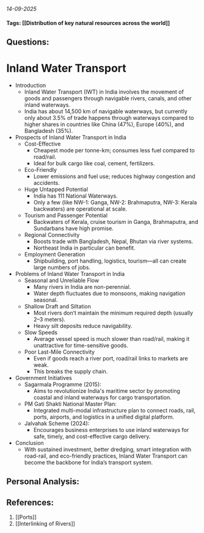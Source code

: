 *14-09-2025*
#### Tags: [[Distribution of key natural resources across the world]]


## Questions:



# Inland Water Transport

- Introduction
	- Inland Water Transport (IWT) in India involves the movement of goods and passengers through navigable rivers, canals, and other inland waterways. 
	- India has about 14,500 km of navigable waterways, but currently only about 3.5% of trade happens through waterways compared to higher shares in countries like China (47%), Europe (40%), and Bangladesh (35%).
- Prospects of Inland Water Transport in India
	- Cost-Effective
		- Cheapest mode per tonne-km; consumes less fuel compared to road/rail. 
		- Ideal for bulk cargo like coal, cement, fertilizers.
	- Eco-Friendly
		- Lower emissions and fuel use; reduces highway congestion and accidents.
	- Huge Untapped Potential
		- India has 111 National Waterways. 
		- Only a few (like NW-1: Ganga, NW-2: Brahmaputra, NW-3: Kerala backwaters) are operational at scale.
	- Tourism and Passenger Potential
		- Backwaters of Kerala, cruise tourism in Ganga, Brahmaputra, and Sundarbans have high promise.
	- Regional Connectivity
		- Boosts trade with Bangladesh, Nepal, Bhutan via river systems. 
		- Northeast India in particular can benefit.
	- Employment Generation
		- Shipbuilding, port handling, logistics, tourism—all can create large numbers of jobs.
- Problems of Inland Water Transport in India
	- Seasonal and Unreliable Flow
		- Many rivers in India are non-perennial. 
		- Water depth fluctuates due to monsoons, making navigation seasonal.
	- Shallow Draft and Siltation
		- Most rivers don’t maintain the minimum required depth (usually 2–3 meters).
		- Heavy silt deposits reduce navigability.
	- Slow Speeds
		- Average vessel speed is much slower than road/rail, making it unattractive for time-sensitive goods.
	- Poor Last-Mile Connectivity
		- Even if goods reach a river port, road/rail links to markets are weak. 
		- This breaks the supply chain.
- Government Initiatives
	- Sagarmala Programme (2015): 
		- Aims to revolutionize India's maritime sector by promoting coastal and inland waterways for cargo transportation.
	- PM Gati Shakti National Master Plan: 
		- Integrated multi-modal infrastructure plan to connect roads, rail, ports, airports, and logistics in a unified digital platform.
	- Jalvahak Scheme (2024): 
		- Encourages business enterprises to use inland waterways for safe, timely, and cost-effective cargo delivery.
- Conclusion
	- With sustained investment, better dredging, smart integration with road-rail, and eco-friendly practices, Inland Water Transport can become the backbone for India’s transport system.




## Personal Analysis:


## References:

1. [[Ports]]
2. [[Interlinking of Rivers]]